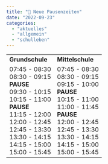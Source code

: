 ```yaml
---
title: "🥪 Neue Pausenzeiten"
date: "2022-09-23"
categories: 
  - "aktuelles"
  - "allgemein"
  - "schulleben"
---
```


<table class="has-fixed-layout"><tbody><tr><td class="has-text-align-center" data-align="center"><strong>Grundschule</strong></td><td class="has-text-align-center" data-align="center"><strong>Mittelschule</strong></td></tr><tr><td class="has-text-align-center" data-align="center">07:45 - 08:30<br>08:30 - 09:15<br><strong>PAUSE</strong><br>09:30 - 10:15<br>10:15 - 11:00<br><strong>PAUSE</strong><br>11:15 - 12:00<br>12:00 - 12:45<br>12:45 - 13:30<br>13:30 - 14:15<br>14:15 - 15:00<br>15:00 - 15:45</td><td class="has-text-align-center" data-align="center">07:45 - 08:30<br>08:30 - 09:15<br>09:15 - 10:00<br><strong>PAUSE</strong><br>10:15 - 11:00<br>11:00 - 11:45<br><strong>PAUSE</strong><br>12:00 - 12:45<br>12:45 - 13:30<br>13:30 - 14:15<br>14:15 - 15:00<br>15:00 - 15:45</td></tr></tbody></table>
